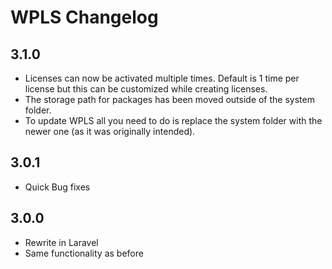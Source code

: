# WPLS Changelog

## 3.1.0
* Licenses can now be activated multiple times. Default is 1 time per license but this can be customized while creating licenses.
* The storage path for packages has been moved outside of the system folder.
* To update WPLS all you need to do is replace the system folder with the newer one (as it was originally intended).

## 3.0.1
* Quick Bug fixes

## 3.0.0
* Rewrite in Laravel
* Same functionality as before
